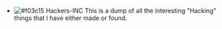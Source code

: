 - ![#f03c15](https://www.iconsdb.com/icons/download/color/f03c15/circle-16.png) Hackers-INC
This is a dump of all the interesting "Hacking" things that I have either made or found.
